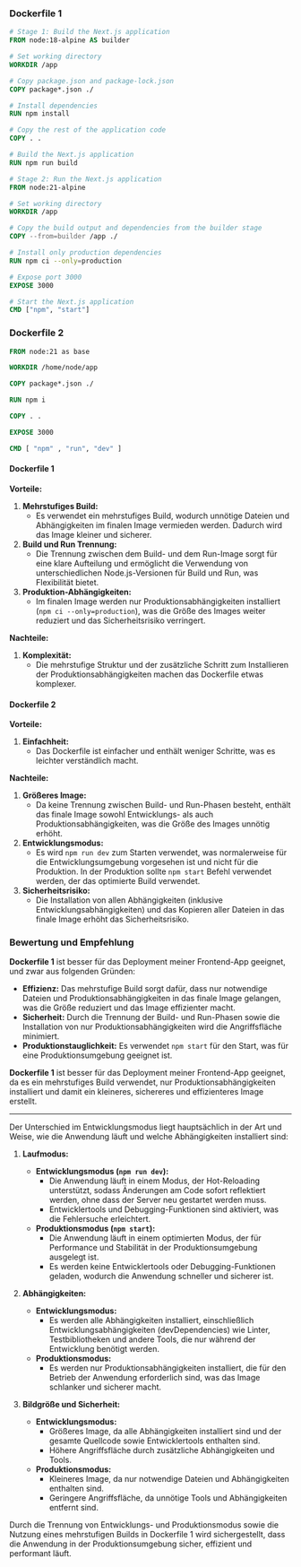 ### Dockerfile 1

```dockerfile
# Stage 1: Build the Next.js application
FROM node:18-alpine AS builder

# Set working directory
WORKDIR /app

# Copy package.json and package-lock.json
COPY package*.json ./

# Install dependencies
RUN npm install

# Copy the rest of the application code
COPY . .

# Build the Next.js application
RUN npm run build

# Stage 2: Run the Next.js application
FROM node:21-alpine

# Set working directory
WORKDIR /app

# Copy the build output and dependencies from the builder stage
COPY --from=builder /app ./

# Install only production dependencies
RUN npm ci --only=production

# Expose port 3000
EXPOSE 3000

# Start the Next.js application
CMD ["npm", "start"]
```

### Dockerfile 2

```dockerfile
FROM node:21 as base

WORKDIR /home/node/app

COPY package*.json ./

RUN npm i

COPY . .

EXPOSE 3000

CMD [ "npm" , "run", "dev" ]
```


#### Dockerfile 1

**Vorteile:**
1. **Mehrstufiges Build:**
   - Es verwendet ein mehrstufiges Build, wodurch unnötige Dateien und Abhängigkeiten im finalen Image vermieden werden. Dadurch wird das Image kleiner und sicherer.
2. **Build und Run Trennung:**
   - Die Trennung zwischen dem Build- und dem Run-Image sorgt für eine klare Aufteilung und ermöglicht die Verwendung von unterschiedlichen Node.js-Versionen für Build und Run, was Flexibilität bietet.
3. **Produktion-Abhängigkeiten:**
   - Im finalen Image werden nur Produktionsabhängigkeiten installiert (`npm ci --only=production`), was die Größe des Images weiter reduziert und das Sicherheitsrisiko verringert.

**Nachteile:**
1. **Komplexität:**
   - Die mehrstufige Struktur und der zusätzliche Schritt zum Installieren der Produktionsabhängigkeiten machen das Dockerfile etwas komplexer.

#### Dockerfile 2

**Vorteile:**
1. **Einfachheit:**
   - Das Dockerfile ist einfacher und enthält weniger Schritte, was es leichter verständlich macht.

**Nachteile:**
1. **Größeres Image:**
   - Da keine Trennung zwischen Build- und Run-Phasen besteht, enthält das finale Image sowohl Entwicklungs- als auch Produktionsabhängigkeiten, was die Größe des Images unnötig erhöht.
2. **Entwicklungsmodus:**
   - Es wird `npm run dev` zum Starten verwendet, was normalerweise für die Entwicklungsumgebung vorgesehen ist und nicht für die Produktion. In der Produktion sollte `npm start` Befehl verwendet werden, der das optimierte Build verwendet.
3. **Sicherheitsrisiko:**
   - Die Installation von allen Abhängigkeiten (inklusive Entwicklungsabhängigkeiten) und das Kopieren aller Dateien in das finale Image erhöht das Sicherheitsrisiko.

### Bewertung und Empfehlung

**Dockerfile 1** ist besser für das Deployment meiner Frontend-App geeignet, und zwar aus folgenden Gründen:

- **Effizienz:** Das mehrstufige Build sorgt dafür, dass nur notwendige Dateien und Produktionsabhängigkeiten in das finale Image gelangen, was die Größe reduziert und das Image effizienter macht.
- **Sicherheit:** Durch die Trennung der Build- und Run-Phasen sowie die Installation von nur Produktionsabhängigkeiten wird die Angriffsfläche minimiert.
- **Produktionstauglichkeit:** Es verwendet `npm start` für den Start, was für eine Produktionsumgebung geeignet ist.

**Dockerfile 1** ist besser für das Deployment meiner Frontend-App geeignet, da es ein mehrstufiges Build verwendet, nur Produktionsabhängigkeiten installiert und damit ein kleineres, sichereres und effizienteres Image erstellt.

---

Der Unterschied im Entwicklungsmodus liegt hauptsächlich in der Art und Weise, wie die Anwendung läuft und welche Abhängigkeiten installiert sind:

1. **Laufmodus:**
   - **Entwicklungsmodus (`npm run dev`):**
     - Die Anwendung läuft in einem Modus, der Hot-Reloading unterstützt, sodass Änderungen am Code sofort reflektiert werden, ohne dass der Server neu gestartet werden muss.
     - Entwicklertools und Debugging-Funktionen sind aktiviert, was die Fehlersuche erleichtert.
   - **Produktionsmodus (`npm start`):**
     - Die Anwendung läuft in einem optimierten Modus, der für Performance und Stabilität in der Produktionsumgebung ausgelegt ist.
     - Es werden keine Entwicklertools oder Debugging-Funktionen geladen, wodurch die Anwendung schneller und sicherer ist.

2. **Abhängigkeiten:**
   - **Entwicklungsmodus:**
     - Es werden alle Abhängigkeiten installiert, einschließlich Entwicklungsabhängigkeiten (devDependencies) wie Linter, Testbibliotheken und andere Tools, die nur während der Entwicklung benötigt werden.
   - **Produktionsmodus:**
     - Es werden nur Produktionsabhängigkeiten installiert, die für den Betrieb der Anwendung erforderlich sind, was das Image schlanker und sicherer macht.

3. **Bildgröße und Sicherheit:**
   - **Entwicklungsmodus:**
     - Größeres Image, da alle Abhängigkeiten installiert sind und der gesamte Quellcode sowie Entwicklertools enthalten sind.
     - Höhere Angriffsfläche durch zusätzliche Abhängigkeiten und Tools.
   - **Produktionsmodus:**
     - Kleineres Image, da nur notwendige Dateien und Abhängigkeiten enthalten sind.
     - Geringere Angriffsfläche, da unnötige Tools und Abhängigkeiten entfernt sind.

Durch die Trennung von Entwicklungs- und Produktionsmodus sowie die Nutzung eines mehrstufigen Builds in Dockerfile 1 wird sichergestellt, dass die Anwendung in der Produktionsumgebung sicher, effizient und performant läuft.